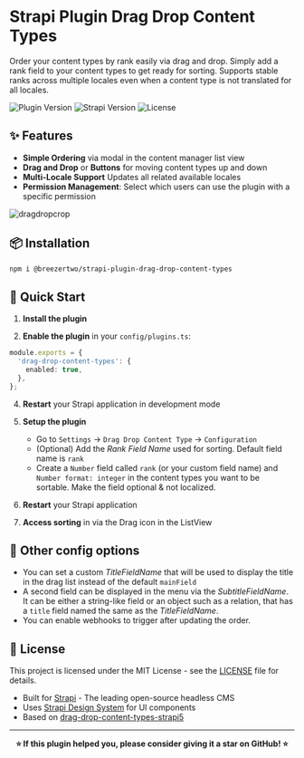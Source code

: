 # Strapi Plugin Drag Drop Content Types

Order your content types by rank easily via drag and drop. Simply add a rank field to your content types to get ready for sorting. Supports stable ranks across multiple locales even when a content type is not translated for all locales.

![Plugin Version](https://img.shields.io/badge/version-5.3.1-blue)
![Strapi Version](https://img.shields.io/badge/strapi-v5.0.0+-green)
![License](https://img.shields.io/badge/license-MIT-green)

## ✨ Features

- **Simple Ordering** via modal in the content manager list view
- **Drag and Drop** or **Buttons** for moving content types up and down
- **Multi-Locale Support** Updates all related available locales
- **Permission Management**: Select which users can use the plugin with a specific permission

![dragdropcrop](https://s14.gifyu.com/images/bTE3p.gif)

## 📦 Installation

```bash
npm i @breezertwo/strapi-plugin-drag-drop-content-types
```

## 🚀 Quick Start

1. **Install the plugin**

2. **Enable the plugin** in your `config/plugins.ts`:

```ts
module.exports = {
  'drag-drop-content-types': {
    enabled: true,
  },
};
```

4. **Restart** your Strapi application in development mode

5. **Setup the plugin**
   - Go to `Settings` → `Drag Drop Content Type` → `Configuration`
   - (Optional) Add the _Rank Field Name_ used for sorting. Default field name is `rank`
   - Create a `Number` field called `rank` (or your custom field name) and `Number format: integer` in the content types you want to be sortable. Make the field optional & not localized.
6. **Restart** your Strapi application

7. **Access sorting** in via the Drag icon in the ListView

## 🔧 Other config options

- You can set a custom _TitleFieldName_ that will be used to display the title in the drag list instead of the default `mainField`
- A second field can be displayed in the menu via the _SubtitleFieldName_. It can be either a string-like field or an object such as a relation, that has a `title` field named the same as the _TitleFieldName_.
- You can enable webhooks to trigger after updating the order.

## 📄 License

This project is licensed under the MIT License - see the [LICENSE](LICENSE) file for details.

- Built for [Strapi](https://strapi.io/) - The leading open-source headless CMS
- Uses [Strapi Design System](https://design-system.strapi.io/) for UI components
- Based on [drag-drop-content-types-strapi5](https://github.com/cslegany-synerinsoft/drag-drop-content-types-strapi5)

---

<div align="center">
  <strong>⭐ If this plugin helped you, please consider giving it a star on GitHub! ⭐</strong>
</div>
